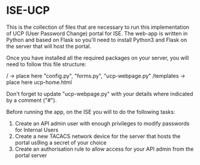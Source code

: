 # ISE-UCP
This is the collection of files that are necessary to run this implementation of UCP (User Password Change) portal for ISE.
The web-app is written in Python and based on Flask so you'll need to install Python3 and Flask on the server that will host the portal.

Once you have installed all the required packages on your server, you will need to follow this file structure:

/ -> place here "config.py", "forms.py", "ucp-webpage.py"
/templates -> place here ucp-home.html

Don't forget to update "ucp-webpage.py" with your details where indicated by a comment ("#"). 

Before running the app, on the ISE you will to do the following tasks:

1) Create an API admin user with enough privileges to modify passwords for Internal Users 
2) Create a new TACACS network device for the server that hosts the portal us9ing a secret of your choice
3) Create an authorisation rule to allow access for your API admin from the portal server
